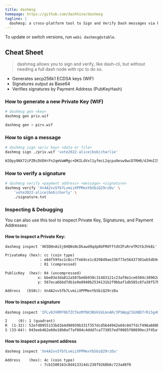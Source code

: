 ```yaml
---
title: dashmsg
homepage: https://github.com/dashhive/dashmsg
tagline: |
  dashmsg: a cross-platform tool to Sign and Verify Dash messages via Private Key and/or Payment Address
---
```


To update or switch versions, run `webi dashmsg@stable`.

## Cheat Sheet

> dashmsg allows you to sign and verify, like dash-cli, but without needing a
> full dash node with rpc to do so.

- Generates secp256k1 ECDSA keys (WIF)
- Signatures output as Base64
- Verifies signatures by Payment Address (PubKeyHash)

### How to generate a new Private Key (WIF)

```bash
# dashmsg gen <key>
dashmsg gen priv.wif
```

```bash
dashmsg gen > pirv.wif
```

### How to sign a message

```bash
# dashmsg sign <priv key> <data or file>
dashmsg sign ./priv.wif 'vote2022-alice|bob|charlie'
```

```txt
H2Opy9NX72iPZRcDVEHrFn2qmVwWMgc+DKILdVxl1yfmcL2qcpu9esw9wcD7RH0/dJHnIISe5j39EYahorWQM7I=
```

### How to verify a signature

```bash
# dashmsg verify <payment address> <message> <signature>
dashmsg verify 'Xn4A2vv5fb7LvmiiXPPMexYbSbiQ29rzDu' \
    'vote2022-alice|bob|charly' \
    ./signature.txt
```

### Inspecting & Debugging

You can also use this tool to inspect Private Key, Signatures, and Payment
Addresses:

#### How to inspect a Private Key:

```msg
dashmsg inspect 'XK5DHnAiSj6HQNsNcDkawd9qdp8UFMdYftdVZFuRreTMJtbJhk8i'
```

```txt
PrivateKey (hex): cc (coin type)
                : e84f59fec1c8cc7feb9ce1c829849ae336f73e56437301eb5db945c8e0dd2683
                : 01 (compressed)

PublicKey  (hex): 04 (uncompressed)
               x: bbe03e3da812a587be6b939c31483121c23af0e1ce6504c38902d92c5ab784b2
               y: 567eca6bbd7db1e9e8940b2534131b2f9bbaf1db585c8fa38f57bd31b382d247

Address   (b58c): Xn4A2vv5fb7LvmiiXPPMexYbSbiQ29rzDu
```

#### How to inspect a signature

```bash
dashmsg inspect 'IFLv0JVRM70bTZCTmzMfNX3NVkSULmnAR/3PSWpgC5GXBD7rRi5g4QsK968ITE3dfKdzhX7fAIXwhpnsP0WvQOc='
```

```txt
I     (0): 1 (quadrant)
R  (1-32): 52efd0955133bd1b4d90939b331f357dcd5644942e69c047fdcf496a600b9197
S (33-64): 043eeb462e60e10b0af7af084c4ddd7ca773857edf0085f08699ec3f45af40e7
```

#### How to inspect a payment address

```bash
dashmsg inspect 'Xn4A2vv5fb7LvmiiXPPMexYbSbiQ29rzDu'
```

```txt
Address    (hex): 4c (coin type)
                : 7cb1500163c8d413314dc238f9268b6c723a48f0
```
